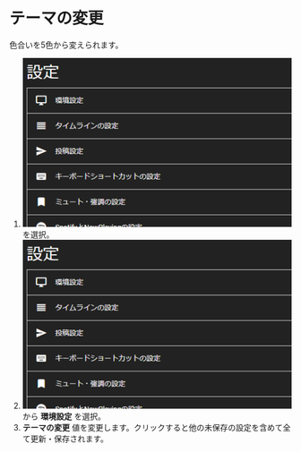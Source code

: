 # テーマの変更
色合いを5色から変えられます。

1. ![settings1](/media/settings1.png)を選択。
1. ![settings2](/media/settings2.png)から __環境設定__ を選択。
1. __テーマの変更__ 値を変更します。クリックすると他の未保存の設定を含めて全て更新・保存されます。


